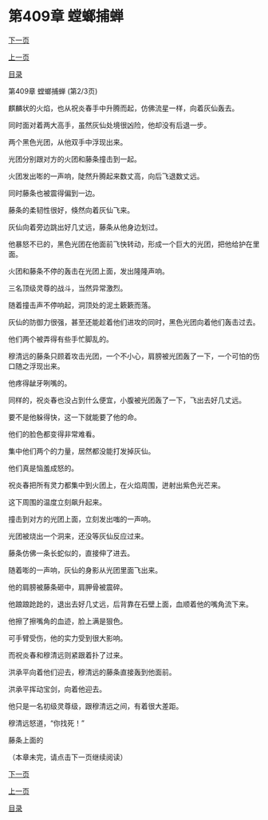 <h1>第409章   螳螂捕蝉</h1>
            <div><p><a href="./1226_%E7%AC%AC409%E7%AB%A0_%E8%9E%B3%E8%9E%82%E6%8D%95%E8%9D%89.md">下一页</a></p><p><a href="./1224_%E7%AC%AC409%E7%AB%A0_%E8%9E%B3%E8%9E%82%E6%8D%95%E8%9D%89.md">上一页</a></p><p><a href="../">目录</a></p></div>
            <div><p>第409章   螳螂捕蝉 (第2/3页)</p><p>麒麟状的火焰，也从祝炎春手中升腾而起，仿佛流星一样，向着灰仙轰去。</p><p>同时面对着两大高手，虽然灰仙处境很凶险，他却没有后退一步。</p><p>两个黑色光团，从他双手中浮现出来。</p><p>光团分别跟对方的火团和藤条撞击到一起。</p><p>火团发出嘭的一声响，陡然升腾起来数丈高，向后飞退数丈远。</p><p>同时藤条也被震得偏到一边。</p><p>藤条的柔韧性很好，倏然向着灰仙飞来。</p><p>灰仙向着旁边跳出好几丈远，藤条从他身边划过。</p><p>他暴怒不已的，黑色光团在他面前飞快转动，形成一个巨大的光团，把他给护在里面。</p><p>火团和藤条不停的轰击在光团上面，发出隆隆声响。</p><p>三名顶级灵尊的战斗，当然异常激烈。</p><p>随着撞击声不停响起，洞顶处的泥土簌簌而落。</p><p>灰仙的防御力很强，甚至还能趁着他们进攻的同时，黑色光团向着他们轰击过去。</p><p>他们两个被弄得有些手忙脚乱的。</p><p>穆清远的藤条只顾着攻击光团，一个不小心，肩膀被光团轰了一下，一个可怕的伤口随之浮现出来。</p><p>他疼得龇牙咧嘴的。</p><p>同样的，祝炎春也没占到什么便宜，小腹被光团轰了一下，飞出去好几丈远。</p><p>要不是他躲得快，这一下就能要了他的命。</p><p>他们的脸色都变得非常难看。</p><p>集中他们两个的力量，居然都没能打发掉灰仙。</p><p>他们真是恼羞成怒的。</p><p>祝炎春把所有灵力都集中到火团上，在火焰周围，迸射出紫色光芒来。</p><p>这下周围的温度立刻飙升起来。</p><p>撞击到对方的光团上面，立刻发出嗤的一声响。</p><p>光团被烧出一个洞来，还没等灰仙反应过来。</p><p>藤条仿佛一条长蛇似的，直接伸了进去。</p><p>随着嘭的一声响，灰仙的身影从光团里面飞出来。</p><p>他的肩膀被藤条砸中，肩胛骨被震碎。</p><p>他踉踉跄跄的，退出去好几丈远，后背靠在石壁上面，血顺着他的嘴角流下来。</p><p>他擦了擦嘴角的血迹，脸上满是狠色。</p><p>可手臂受伤，他的实力受到很大影响。</p><p>而祝炎春和穆清远则紧跟着扑了过来。</p><p>洪承平向着他们迎去，穆清远的藤条直接轰到他面前。</p><p>洪承平挥动宝剑，向着他迎去。</p><p>他只是一名初级灵尊级，跟穆清远之间，有着很大差距。</p><p>穆清远怒道，“你找死！”</p><p>藤条上面的</p><p>（本章未完，请点击下一页继续阅读）</p></div>
            <div><p><a href="./1226_%E7%AC%AC409%E7%AB%A0_%E8%9E%B3%E8%9E%82%E6%8D%95%E8%9D%89.md">下一页</a></p><p><a href="./1224_%E7%AC%AC409%E7%AB%A0_%E8%9E%B3%E8%9E%82%E6%8D%95%E8%9D%89.md">上一页</a></p><p><a href="../">目录</a></p></div>